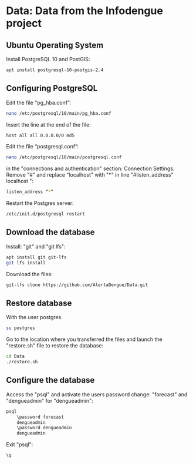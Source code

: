 # Data: Data from the Infodengue project

## Ubuntu Operating System

Install PostgreSQL 10 and PostGIS:

```sh
apt install postgresql-10-postgis-2.4
```

## Configuring PostgreSQL

Edit the file "pg_hba.conf”:

 ```sh
nano /etc/postgresql/10/main/pg_hba.conf
```

Insert the line at the end of the file: 

```sh
host all all 0.0.0.0/0 md5
```

Edit the file “postgresql.conf”: 

```sh
nano /etc/postgresql/10/main/postgresql.conf
```


in the "connections and authentication" section: Connection Settings. 
Remove "#" and replace "localhost" with "*" in line "#listen_address" localhost ":

```sh
listen_address “*”
```

Restart the Postgres server:

```sh
/etc/init.d/postgresql restart
```

## Download the database

Install: "git" and "git lfs":

```sh
apt install git git-lfs
git lfs install
```

Download the files:

```sh
git-lfs clone https://github.com/AlertaDengue/Data.git
```

## Restore database

With the user postgres.

```sh
su postgres
```

Go to the location where you transferred the files and launch the "restore.sh" file to restore the database:

```sh
cd Data
./restore.sh
```

## Configure the database

Access the "psql" and activate the users password change: "forecast" and "dengueadmin" for "dengueadmin":

```sh
psql
    \password forecast
    dengueadmin
    \password dengueadmin
    dengueadmin
```

Exit "psql":

```sh
\q
```